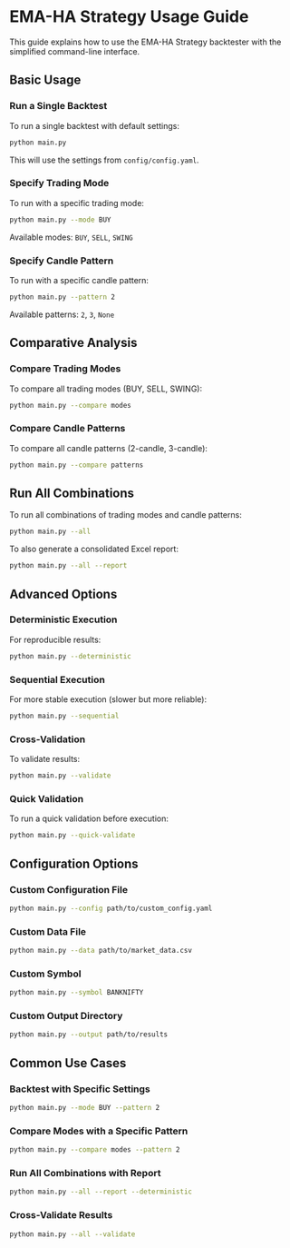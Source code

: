# EMA-HA Strategy Usage Guide

This guide explains how to use the EMA-HA Strategy backtester with the simplified command-line interface.

## Basic Usage

### Run a Single Backtest

To run a single backtest with default settings:

```bash
python main.py
```

This will use the settings from `config/config.yaml`.

### Specify Trading Mode

To run with a specific trading mode:

```bash
python main.py --mode BUY
```

Available modes: `BUY`, `SELL`, `SWING`

### Specify Candle Pattern

To run with a specific candle pattern:

```bash
python main.py --pattern 2
```

Available patterns: `2`, `3`, `None`

## Comparative Analysis

### Compare Trading Modes

To compare all trading modes (BUY, SELL, SWING):

```bash
python main.py --compare modes
```

### Compare Candle Patterns

To compare all candle patterns (2-candle, 3-candle):

```bash
python main.py --compare patterns
```

## Run All Combinations

To run all combinations of trading modes and candle patterns:

```bash
python main.py --all
```

To also generate a consolidated Excel report:

```bash
python main.py --all --report
```

## Advanced Options

### Deterministic Execution

For reproducible results:

```bash
python main.py --deterministic
```

### Sequential Execution

For more stable execution (slower but more reliable):

```bash
python main.py --sequential
```

### Cross-Validation

To validate results:

```bash
python main.py --validate
```

### Quick Validation

To run a quick validation before execution:

```bash
python main.py --quick-validate
```

## Configuration Options

### Custom Configuration File

```bash
python main.py --config path/to/custom_config.yaml
```

### Custom Data File

```bash
python main.py --data path/to/market_data.csv
```

### Custom Symbol

```bash
python main.py --symbol BANKNIFTY
```

### Custom Output Directory

```bash
python main.py --output path/to/results
```

## Common Use Cases

### Backtest with Specific Settings

```bash
python main.py --mode BUY --pattern 2
```

### Compare Modes with a Specific Pattern

```bash
python main.py --compare modes --pattern 2
```

### Run All Combinations with Report

```bash
python main.py --all --report --deterministic
```

### Cross-Validate Results

```bash
python main.py --all --validate
```
